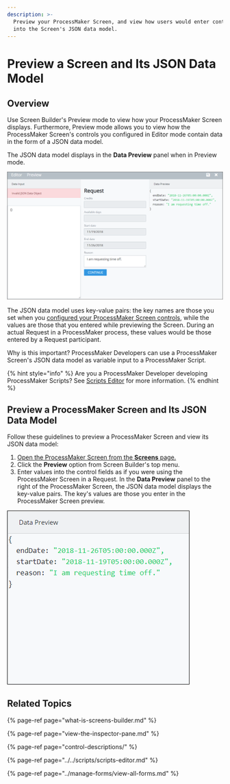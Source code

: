```yaml
---
description: >-
  Preview your ProcessMaker Screen, and view how users would enter control data
  into the Screen's JSON data model.
---
```


# Preview a Screen and Its JSON Data Model

## Overview

Use Screen Builder's Preview mode to view how your ProcessMaker Screen displays. Furthermore, Preview mode allows you to view how the ProcessMaker Screen's controls you configured in Editor mode contain data in the form of a JSON data model.

The JSON data model displays in the **Data Preview** panel when in Preview mode.

![Screens Builder displaying the Data Preview panel in Preview mode](../../../.gitbook/assets/preview-mode-screens-builder-processes.png)

The JSON data model uses key-value pairs: the key names are those you set when you [configured your ProcessMaker Screen controls](control-descriptions/), while the values are those that you entered while previewing the Screen. During an actual Request in a ProcessMaker process, these values would be those entered by a Request participant.

Why is this important? ProcessMaker Developers can use a ProcessMaker Screen's JSON data model as variable input to a ProcessMaker Script.

{% hint style="info" %}
Are you a ProcessMaker Developer developing ProcessMaker Scripts? See [Scripts Editor](../../scripts/scripts-editor.md) for more information.
{% endhint %}

## Preview a ProcessMaker Screen and Its JSON Data Model

Follow these guidelines to preview a ProcessMaker Screen and view its JSON data model:

1. [Open the ProcessMaker Screen from the **Screens** page.](../manage-forms/view-all-forms.md)
2. Click the **Preview** option from Screen Builder's top menu.
3. Enter values into the control fields as if you were using the ProcessMaker Screen in a Request. In the **Data Preview** panel to the right of the ProcessMaker Screen, the JSON data model displays the key-value pairs. The key's values are those you enter in the ProcessMaker Screen preview.

![Data Preview panel displaying the JSON data model in Preview mode](../../../.gitbook/assets/data-preview-panel-screen-builder-processes.png)

## Related Topics

{% page-ref page="what-is-screens-builder.md" %}

{% page-ref page="view-the-inspector-pane.md" %}

{% page-ref page="control-descriptions/" %}

{% page-ref page="../../scripts/scripts-editor.md" %}

{% page-ref page="../manage-forms/view-all-forms.md" %}

